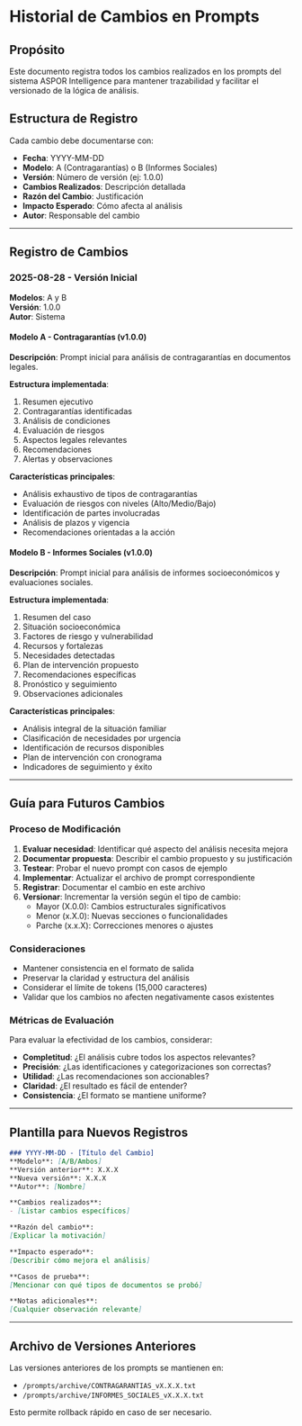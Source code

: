 # Historial de Cambios en Prompts

## Propósito
Este documento registra todos los cambios realizados en los prompts del sistema ASPOR Intelligence para mantener trazabilidad y facilitar el versionado de la lógica de análisis.

## Estructura de Registro
Cada cambio debe documentarse con:
- **Fecha**: YYYY-MM-DD
- **Modelo**: A (Contragarantías) o B (Informes Sociales)
- **Versión**: Número de versión (ej: 1.0.0)
- **Cambios Realizados**: Descripción detallada
- **Razón del Cambio**: Justificación
- **Impacto Esperado**: Cómo afecta al análisis
- **Autor**: Responsable del cambio

---

## Registro de Cambios

### 2025-08-28 - Versión Inicial
**Modelos**: A y B  
**Versión**: 1.0.0  
**Autor**: Sistema

#### Modelo A - Contragarantías (v1.0.0)
**Descripción**: Prompt inicial para análisis de contragarantías en documentos legales.

**Estructura implementada**:
1. Resumen ejecutivo
2. Contragarantías identificadas
3. Análisis de condiciones
4. Evaluación de riesgos
5. Aspectos legales relevantes
6. Recomendaciones
7. Alertas y observaciones

**Características principales**:
- Análisis exhaustivo de tipos de contragarantías
- Evaluación de riesgos con niveles (Alto/Medio/Bajo)
- Identificación de partes involucradas
- Análisis de plazos y vigencia
- Recomendaciones orientadas a la acción

#### Modelo B - Informes Sociales (v1.0.0)
**Descripción**: Prompt inicial para análisis de informes socioeconómicos y evaluaciones sociales.

**Estructura implementada**:
1. Resumen del caso
2. Situación socioeconómica
3. Factores de riesgo y vulnerabilidad
4. Recursos y fortalezas
5. Necesidades detectadas
6. Plan de intervención propuesto
7. Recomendaciones específicas
8. Pronóstico y seguimiento
9. Observaciones adicionales

**Características principales**:
- Análisis integral de la situación familiar
- Clasificación de necesidades por urgencia
- Identificación de recursos disponibles
- Plan de intervención con cronograma
- Indicadores de seguimiento y éxito

---

## Guía para Futuros Cambios

### Proceso de Modificación
1. **Evaluar necesidad**: Identificar qué aspecto del análisis necesita mejora
2. **Documentar propuesta**: Describir el cambio propuesto y su justificación
3. **Testear**: Probar el nuevo prompt con casos de ejemplo
4. **Implementar**: Actualizar el archivo de prompt correspondiente
5. **Registrar**: Documentar el cambio en este archivo
6. **Versionar**: Incrementar la versión según el tipo de cambio:
   - Mayor (X.0.0): Cambios estructurales significativos
   - Menor (x.X.0): Nuevas secciones o funcionalidades
   - Parche (x.x.X): Correcciones menores o ajustes

### Consideraciones
- Mantener consistencia en el formato de salida
- Preservar la claridad y estructura del análisis
- Considerar el límite de tokens (15,000 caracteres)
- Validar que los cambios no afecten negativamente casos existentes

### Métricas de Evaluación
Para evaluar la efectividad de los cambios, considerar:
- **Completitud**: ¿El análisis cubre todos los aspectos relevantes?
- **Precisión**: ¿Las identificaciones y categorizaciones son correctas?
- **Utilidad**: ¿Las recomendaciones son accionables?
- **Claridad**: ¿El resultado es fácil de entender?
- **Consistencia**: ¿El formato se mantiene uniforme?

---

## Plantilla para Nuevos Registros

```markdown
### YYYY-MM-DD - [Título del Cambio]
**Modelo**: [A/B/Ambos]  
**Versión anterior**: X.X.X  
**Nueva versión**: X.X.X  
**Autor**: [Nombre]

**Cambios realizados**:
- [Listar cambios específicos]

**Razón del cambio**:
[Explicar la motivación]

**Impacto esperado**:
[Describir cómo mejora el análisis]

**Casos de prueba**:
[Mencionar con qué tipos de documentos se probó]

**Notas adicionales**:
[Cualquier observación relevante]
```

---

## Archivo de Versiones Anteriores
Las versiones anteriores de los prompts se mantienen en:
- `/prompts/archive/CONTRAGARANTIAS_vX.X.X.txt`
- `/prompts/archive/INFORMES_SOCIALES_vX.X.X.txt`

Esto permite rollback rápido en caso de ser necesario.